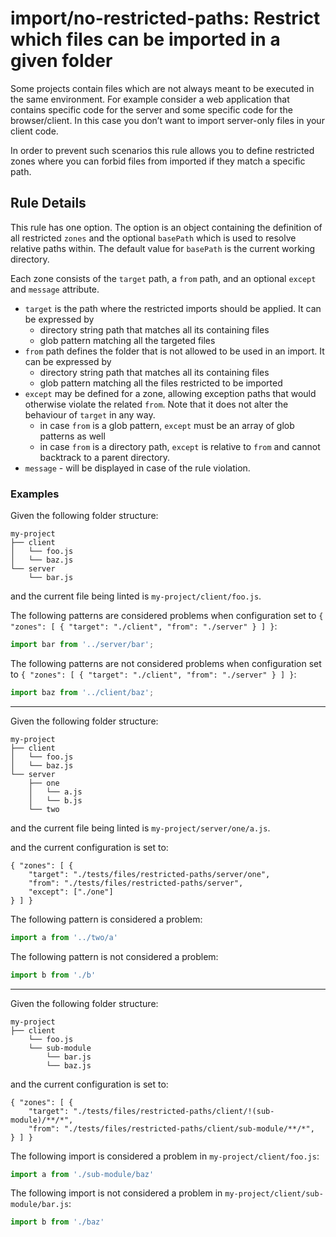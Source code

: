# import/no-restricted-paths: Restrict which files can be imported in a given folder

Some projects contain files which are not always meant to be executed in the same environment.
For example consider a web application that contains specific code for the server and some specific code for the
browser/client. In this case you don’t want to import server-only files in your client code.

In order to prevent such scenarios this rule allows you to define restricted zones where you can forbid files from
imported if they match a specific path.

## Rule Details

This rule has one option. The option is an object containing the definition of all restricted `zones` and the
optional `basePath` which is used to resolve relative paths within.
The default value for `basePath` is the current working directory.

Each zone consists of the `target` path, a `from` path, and an optional `except` and `message` attribute.

- `target` is the path where the restricted imports should be applied. It can be expressed by
    - directory string path that matches all its containing files
    - glob pattern matching all the targeted files
- `from` path defines the folder that is not allowed to be used in an import. It can be expressed by
    - directory string path that matches all its containing files
    - glob pattern matching all the files restricted to be imported
- `except` may be defined for a zone, allowing exception paths that would otherwise violate the related `from`. Note
  that it does not alter the behaviour of `target` in any way.
    - in case `from` is a glob pattern, `except` must be an array of glob patterns as well
    - in case `from` is a directory path, `except` is relative to `from` and cannot backtrack to a parent directory.
- `message` - will be displayed in case of the rule violation.

### Examples

Given the following folder structure:

```
my-project
├── client
│   └── foo.js
│   └── baz.js
└── server
    └── bar.js
```

and the current file being linted is `my-project/client/foo.js`.

The following patterns are considered problems when configuration set
to `{ "zones": [ { "target": "./client", "from": "./server" } ] }`:

```js
import bar from '../server/bar';
```

The following patterns are not considered problems when configuration set
to `{ "zones": [ { "target": "./client", "from": "./server" } ] }`:

```js
import baz from '../client/baz';
```

---------------

Given the following folder structure:

```
my-project
├── client
│   └── foo.js
│   └── baz.js
└── server
    ├── one
    │   └── a.js
    │   └── b.js
    └── two
```

and the current file being linted is `my-project/server/one/a.js`.

and the current configuration is set to:

```
{ "zones": [ {
    "target": "./tests/files/restricted-paths/server/one",
    "from": "./tests/files/restricted-paths/server",
    "except": ["./one"]
} ] }
```

The following pattern is considered a problem:

```js
import a from '../two/a'
```

The following pattern is not considered a problem:

```js
import b from './b'

```

---------------

Given the following folder structure:

```
my-project
├── client
    └── foo.js
    └── sub-module
        └── bar.js
        └── baz.js

```

and the current configuration is set to:

```
{ "zones": [ {
    "target": "./tests/files/restricted-paths/client/!(sub-module)/**/*",
    "from": "./tests/files/restricted-paths/client/sub-module/**/*",
} ] }
```

The following import is considered a problem in `my-project/client/foo.js`:

```js
import a from './sub-module/baz'
```

The following import is not considered a problem in `my-project/client/sub-module/bar.js`:

```js
import b from './baz'
```
